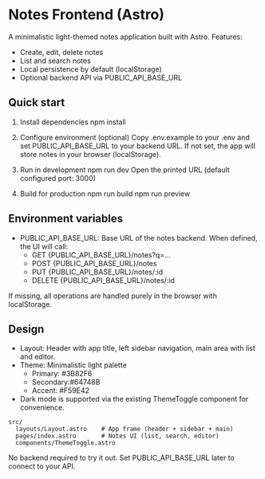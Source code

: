 # Notes Frontend (Astro)

A minimalistic light-themed notes application built with Astro. Features:
- Create, edit, delete notes
- List and search notes
- Local persistence by default (localStorage)
- Optional backend API via PUBLIC_API_BASE_URL

## Quick start

1) Install dependencies
   npm install

2) Configure environment (optional)
   Copy .env.example to your .env and set PUBLIC_API_BASE_URL to your backend URL.
   If not set, the app will store notes in your browser (localStorage).

3) Run in development
   npm run dev
   Open the printed URL (default configured port: 3000)

4) Build for production
   npm run build
   npm run preview

## Environment variables

- PUBLIC_API_BASE_URL: Base URL of the notes backend. When defined, the UI will call:
  - GET    {PUBLIC_API_BASE_URL}/notes?q=...
  - POST   {PUBLIC_API_BASE_URL}/notes
  - PUT    {PUBLIC_API_BASE_URL}/notes/:id
  - DELETE {PUBLIC_API_BASE_URL}/notes/:id

If missing, all operations are handled purely in the browser with localStorage.

## Design

- Layout: Header with app title, left sidebar navigation, main area with list and editor.
- Theme: Minimalistic light palette
  - Primary:  #3B82F6
  - Secondary:#64748B
  - Accent:   #F59E42
- Dark mode is supported via the existing ThemeToggle component for convenience.

```text
src/
  layouts/Layout.astro    # App frame (header + sidebar + main)
  pages/index.astro       # Notes UI (list, search, editor)
  components/ThemeToggle.astro
```

No backend required to try it out. Set PUBLIC_API_BASE_URL later to connect to your API.
